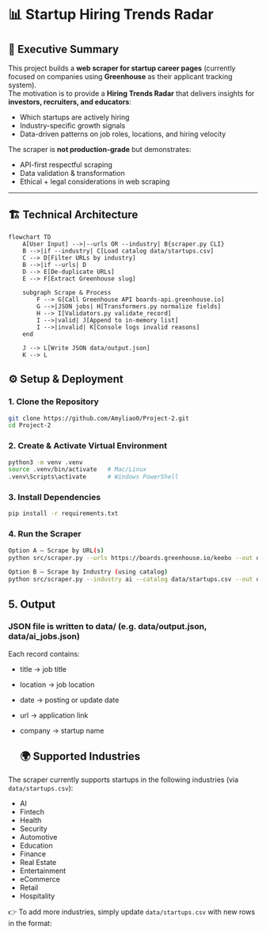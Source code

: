 # 📊 Startup Hiring Trends Radar

## 📌 Executive Summary
This project builds a **web scraper for startup career pages** (currently focused on companies using **Greenhouse** as their applicant tracking system).  
The motivation is to provide a **Hiring Trends Radar** that delivers insights for **investors, recruiters, and educators**:
- Which startups are actively hiring
- Industry-specific growth signals
- Data-driven patterns on job roles, locations, and hiring velocity  

The scraper is **not production-grade** but demonstrates:
- API-first respectful scraping
- Data validation & transformation
- Ethical + legal considerations in web scraping  

---

## 🏗 Technical Architecture

```mermaid
flowchart TD
    A[User Input] -->|--urls OR --industry| B{scraper.py CLI}
    B -->|if --industry| C[Load catalog data/startups.csv]
    C --> D[Filter URLs by industry]
    B -->|if --urls| D
    D --> E[De-duplicate URLs]
    E --> F[Extract Greenhouse slug]

    subgraph Scrape & Process
        F --> G[Call Greenhouse API boards-api.greenhouse.io]
        G -->|JSON jobs| H[Transformers.py normalize fields]
        H --> I[Validators.py validate_record]
        I -->|valid| J[Append to in-memory list]
        I -->|invalid| K[Console logs invalid reasons]
    end

    J --> L[Write JSON data/output.json]
    K --> L
```

## ⚙️ Setup & Deployment

### 1. Clone the Repository
```bash
git clone https://github.com/Amyliao0/Project-2.git
cd Project-2
```

### 2. Create & Activate Virtual Environment
```bash
python3 -m venv .venv
source .venv/bin/activate   # Mac/Linux
.venv\Scripts\activate      # Windows PowerShell
```

### 3. Install Dependencies
```bash
pip install -r requirements.txt
```

### 4. Run the Scraper
```bash
Option A – Scrape by URL(s)
python src/scraper.py --urls https://boards.greenhouse.io/keebo --out data/output.json

Option B – Scrape by Industry (using catalog)
python src/scraper.py --industry ai --catalog data/startups.csv --out data/ai_jobs.json

```

## 5. Output

### JSON file is written to data/ (e.g. data/output.json, data/ai_jobs.json)

Each record contains:

- title → job title

- location → job location

- date → posting or update date

- url → application link

- company → startup name

  ## 🌍 Supported Industries

The scraper currently supports startups in the following industries (via `data/startups.csv`):

- AI  
- Fintech  
- Health  
- Security  
- Automotive  
- Education  
- Finance  
- Real Estate  
- Entertainment  
- eCommerce  
- Retail  
- Hospitality  

👉 To add more industries, simply update `data/startups.csv` with new rows in the format:



